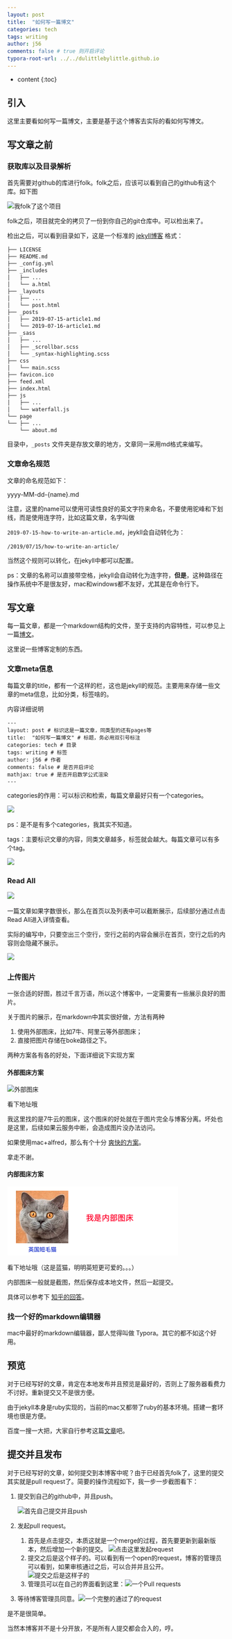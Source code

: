 ```yaml
---
layout: post
title:  "如何写一篇博文"
categories: tech
tags: writing
author: j56
comments: false # true 则开启评论
typora-root-url: ../../dulittlebylittle.github.io
---
```


* content
{:toc}

## 引入

这里主要看如何写一篇博文，主要是基于这个博客去实际的看如何写博文。







## 写文章之前

### 获取库以及目录解析

首先需要对github的库进行folk。folk之后，应该可以看到自己的github有这个库。如下图

![我folk了这个项目](http://img.skydrift.cn/1563182133.png?imageMogr2/thumbnail/!70p)

folk之后，项目就完全的拷贝了一份到你自己的git仓库中。可以检出来了。

检出之后，可以看到目录如下，这是一个标准的 [jekyll博客](http://www.jekyllrb.com) 格式：

```
├── LICENSE
├── README.md
├── _config.yml
├── _includes
│   ├── ...
│   └── a.html
├── _layouts
│   ├── ...
│   └── post.html
├── _posts
│   ├── 2019-07-15-article1.md
│   └── 2019-07-16-article1.md
├── _sass
│   ├── ...
│   ├── _scrollbar.scss
│   └── _syntax-highlighting.scss
├── css
│   └── main.scss
├── favicon.ico
├── feed.xml
├── index.html
├── js
│   ├── ...
│   └── waterfall.js
└── page
└── ├── ...
    └── about.md
```

目录中，`_posts` 文件夹是存放文章的地方，文章同一采用md格式来编写。

### 文章命名规范

文章的命名规范如下：

yyyy-MM-dd-{name}.md

注意，这里的name可以使用可读性良好的英文字符来命名，不要使用驼峰和下划线，而是使用连字符，比如这篇文章，名字叫做

`2019-07-15-how-to-write-an-article.md`，jeykll会自动转化为：

`/2019/07/15/how-to-write-an-article/`

当然这个规则可以转化，在jekyll中都可以配置。

ps：文章的名称可以直接带空格，jekyll会自动转化为连字符，**但是**，这种路径在操作系统中不是很友好，mac和windows都不友好，尤其是在命令行下。

## 写文章

每一篇文章，都是一个markdown结构的文件，至于支持的内容特性，可以参见上一篇[博文](https://dulittlebylittle.github.io/2019/07/15/when-i-birth/)。

这里说一些博客定制的东西。

### 文章meta信息

每篇文章的title，都有一个这样的栏，这也是jekyll的规范。主要用来存储一些文章的meta信息，比如分类，标签啥的。

内容详细说明

```
---
layout: post # 标识这是一篇文章，同类型的还有pages等
title:  "如何写一篇博文" # 标题，务必用双引号标注
categories: tech # 目录
tags: writing # 标签
author: j56 # 作者
comments: false # 是否开启评论
mathjax: true # 是否开启数学公式渲染
---
```

categories的作用：可以标识和检索，每篇文章最好只有一个categories。

![](http://img.skydrift.cn/1563183366.png?imageMogr2/thumbnail/!70p)

ps：是不是有多个categories，我其实不知道。

tags：主要标识文章的内容，同类文章越多，标签就会越大。每篇文章可以有多个tag。

![](http://img.skydrift.cn/1563183556.png)

### Read All

![](http://img.skydrift.cn/1563183386.png?imageMogr2/thumbnail/!70p)

一篇文章如果字数很长，那么在首页以及列表中可以截断展示，后续部分通过点击Read All进入详情查看。

实际的编写中，只要空出三个空行，空行之前的内容会展示在首页，空行之后的内容则会隐藏不展示。

![](http://img.skydrift.cn/1563183407.png?imageMogr2/thumbnail/!70p)



### 上传图片

一张合适的好图，胜过千言万语，所以这个博客中，一定需要有一些展示良好的图片。

关于图片的展示，在markdown中其实很好做，方法有两种

1. 使用外部图床，比如7牛、阿里云等外部图床；
2. 直接把图片存储在boke路径之下。

两种方案各有各的好处，下面详细说下实现方案

#### 外部图床方案

![外部图床](http://img.skydrift.cn/1563190649.png)

看下地址哦

我这里找的是7牛云的图床，这个图床的好处就在于图片完全与博客分离。坏处也是这里，后续如果云服务中断，会造成图片没办法访问。

如果使用mac+alfred，那么有个十分 [爽快的方案](https://github.com/kaito-kidd/markdown-image-alfred)。

拿走不谢。



#### 内部图床方案

![image-20190715193815263](/img/2019-07-15-how-to-write-an-article-02.png)

看下地址哦（这是蓝猫，明明英短更可爱的。。。）

内部图床一般就是截图，然后保存成本地文件，然后一起提交。

具体可以参考下 [知乎的回答](https://www.zhihu.com/question/31123165)。

### 找一个好的markdown编辑器

mac中最好的markdown编辑器，鄙人觉得叫做 Typora。其它的都不如这个好用。

## 预览

对于已经写好的文章，肯定在本地发布并且预览是最好的，否则上了服务器看费力不讨好。重新提交又不是很方便。

由于jekyll本身是ruby实现的，当前的mac又都带了ruby的基本环境。搭建一套环境也很是方便。

百度一搜一大把，大家自行参考这篇[文章](https://www.jianshu.com/p/07064eb79740)吧。



## 提交并且发布

对于已经写好的文章，如何提交到本博客中呢？由于已经首先folk了，这里的提交其实就是pull request了。简要的操作流程如下，我一步一步截图看下：

1. 提交到自己的github中，并且push。

   ![首先自己提交并且push](http://img.skydrift.cn/1563192851.png?imageMogr2/thumbnail/!70p)

2. 发起pull request。

   1. 首先是点击提交，本质这就是一个merge的过程，首先要更新到最新版本，然后增加一个新的提交。
   ![点击这里发起request](http://img.skydrift.cn/1563192891.png?imageMogr2/thumbnail/!70p)
   1. 提交之后是这个样子的。可以看到有一个open的request，博客的管理员可以看到，如果审核通过之后，可以合并并且公开。![提交之后是这样子的](http://img.skydrift.cn/1563193025.png?imageMogr2/thumbnail/!70p)
   1. 管理员可以在自己的界面看到这里：![一个Pull requests](http://img.skydrift.cn/1563193211.png?imageMogr2/thumbnail/!70p)

3. 等待博客管理员同意。![一个完整的通过了的request](http://img.skydrift.cn/1563193466.png)

是不是很简单。

当然本博客并不是十分开放，不是所有人提交都会合入的，哼。